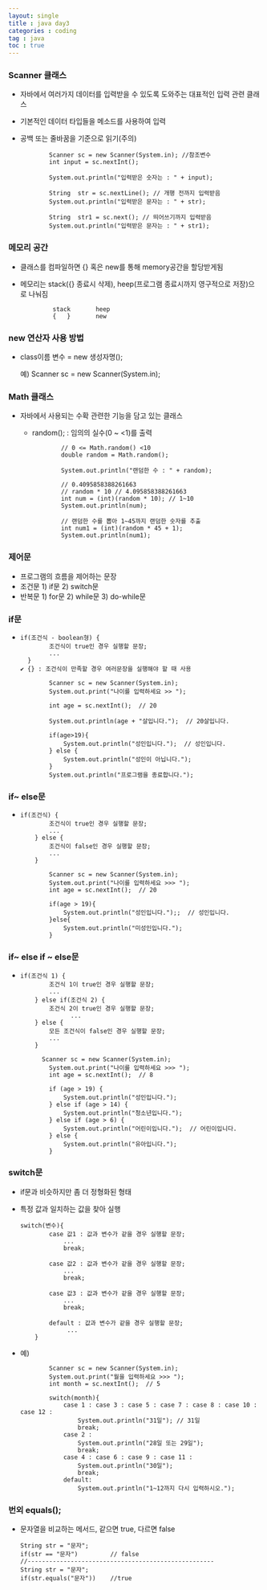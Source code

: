 ```yaml
---
layout: single
title : java day3
categories : coding
tag : java
toc : true
---
```


### Scanner 클래스

- 자바에서 여러가지 데이터를 입력받을 수 있도록 도와주는 대표적인 입력 관련 클래스

- 기본적인 데이터 타입들을 메소드를 사용하여 입력

- 공백 또는 줄바꿈을 기준으로 읽기(주의)

  ```
          Scanner sc = new Scanner(System.in); //참조변수
          int input = sc.nextInt();
  
          System.out.println("입력받은 숫자는 : " + input);
  
          String  str = sc.nextLine(); // 개행 전까지 입력받음
          System.out.println("입력받은 문자는 : " + str);
  
          String  str1 = sc.next(); // 띄어쓰기까지 입력받음
          System.out.println("입력받은 문자는 : " + str1);
  ```

  

### 메모리 공간

- 클래스를 컴파일하면 {}  혹은 new를 통해 memory공간을 할당받게됨

- 메모리는 stack({} 종료시 삭제), heep(프로그램 종료시까지 영구적으로 저장)으로 나눠짐

   ```
  			stack       heep
  			{   }       new
   ```

  

### new 연산자 사용 방법

- class이름 변수 = new 생성자명();

  예) Scanner sc = new Scanner(System.in);



###  Math 클래스

- 자바에서 사용되는 수확 관련한 기능을 담고 있는 클래스

  - random();      : 임의의 실수(0 ~ <1)를 출력

    ```
            // 0 <= Math.random() <10
            double random = Math.random();
    
            System.out.println("랜덤한 수 : " + random);
    
            // 0.4095858388261663
            // random * 10 // 4.095858388261663
            int num = (int)(random * 10); // 1~10
            System.out.println(num);
    
            // 랜덤한 수를 뽑아 1~45까지 랜덤한 숫자를 추출
            int num1 = (int)(random * 45 + 1);
            System.out.println(num1);
    ```

    

### 제어문

- 프로그램의 흐름을 제어하는 문장
- 조건문
         1) if문
            2) switch문
- 반복문
         1) for문
            2) while문
               3) do-while문



### if문

- ```
  if(조건식 - boolean형) {
          조건식이 true인 경우 실행할 문장;
          ...
   	}
  ✔ {} : 조건식이 만족할 경우 여러문장을 실행해야 할 때 사용
  ```

  ```
          Scanner sc = new Scanner(System.in);
          System.out.print("나이를 입력하세요 >> ");
  
          int age = sc.nextInt();  // 20
  
          System.out.println(age + "살입니다.");  // 20살입니다.
  
          if(age>19){
              System.out.println("성인입니다.");  // 성인입니다.
          } else {
              System.out.println("성인이 아닙니다.");
          }
          System.out.println("프로그램을 종료합니다.");
  ```

  

### if~ else문

- ```
  if(조건식) {
          조건식이 true인 경우 실행할 문장;
          ...
      } else {
          조건식이 false인 경우 실행할 문장;
          ...
      }
  ```

  ```
          Scanner sc = new Scanner(System.in);
          System.out.print("나이를 입력하세요 >>> ");
          int age = sc.nextInt();  // 20
          
          if(age > 19){
              System.out.println("성인입니다.");;  // 성인입니다.
          }else{
              System.out.println("미성인입니다.");
          }
  ```

  

### if~ else if ~ else문

- ```
  if(조건식 1) {
          조건식 1이 true인 경우 실행할 문장;
          ...
      } else if(조건식 2) {
          조건식 2이 true인 경우 실행할 문장;
                ...
      } else {
          모든 조건식이 false인 경우 실행할 문장;
          ...
      }
  ```

  ```
  		Scanner sc = new Scanner(System.in);
          System.out.print("나이를 입력하세요 >>> ");
          int age = sc.nextInt();  // 8
  
          if (age > 19) {
              System.out.println("성인입니다.");
          } else if (age > 14) {
              System.out.println("청소년입니다.");
          } else if (age > 6) {
              System.out.println("어린이입니다.");  // 어린이입니다.
          } else {
              System.out.println("유아입니다.");
          }
  ```

  

### switch문

- if문과 비슷하지만 좀 더 정형화된 형태

- 특정 값과 일치하는 값을 찾아 실행

  ```
  switch(변수){
          case 값1 : 값과 변수가 같을 경우 실행할 문장;
              ...
              break;
  
          case 값2 : 값과 변수가 같을 경우 실행할 문장;
              ...
              break;
  
          case 값3 : 값과 변수가 같을 경우 실행할 문장;
              ...
              break;
  
          default : 값과 변수가 같을 경우 실행할 문장;
               ...
      }
  ```

- 예)

  ```
          Scanner sc = new Scanner(System.in);
          System.out.print("월을 입력하세요 >>> ");
          int month = sc.nextInt();  // 5
  
          switch(month){
              case 1 : case 3 : case 5 : case 7 : case 8 : case 10 : case 12 :
                  System.out.println("31일"); // 31일
                  break;
              case 2 :
                  System.out.println("28일 또는 29일");
                  break;
              case 4 : case 6 : case 9 : case 11 :
                  System.out.println("30일");
                  break;
              default:
                  System.out.println("1~12까지 다시 입력하시오.");
  ```



### 번외 equals();

- 문자열을 비교하는 메서드, 같으면 true, 다르면 false

  ```
  String str = "문자";
  if(str == "문자")         // false
  //----------------------------------------------------
  String str = "문자";
  if(str.equals("문자"))    //true
  ```
